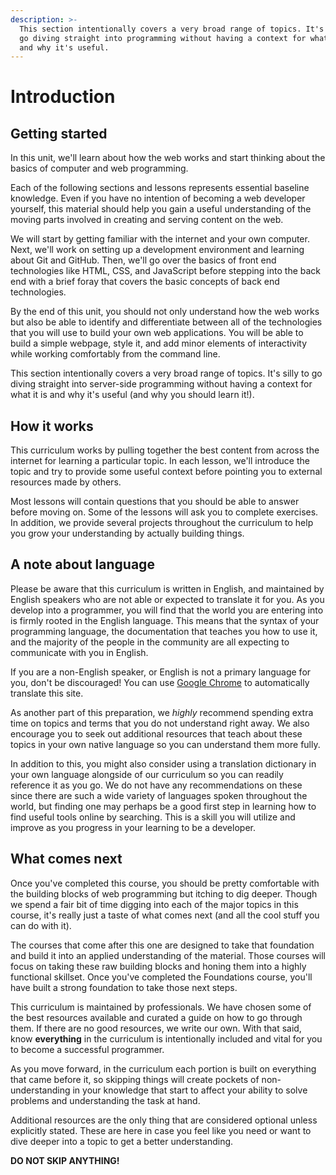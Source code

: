 ```yaml
---
description: >-
  This section intentionally covers a very broad range of topics. It's silly to
  go diving straight into programming without having a context for what it is
  and why it's useful.
---
```


# Introduction

## Getting started

In this unit, we'll learn about how the web works and start thinking about the basics of computer and web programming.

Each of the following sections and lessons represents essential baseline knowledge. Even if you have no intention of becoming a web developer yourself, this material should help you gain a useful understanding of the moving parts involved in creating and serving content on the web.

We will start by getting familiar with the internet and your own computer. Next, we'll work on setting up a development environment and learning about Git and GitHub. Then, we'll go over the basics of front end technologies like HTML, CSS, and JavaScript before stepping into the back end with a brief foray that covers the basic concepts of back end technologies.

By the end of this unit, you should not only understand how the web works but also be able to identify and differentiate between all of the technologies that you will use to build your own web applications. You will be able to build a simple webpage, style it, and add minor elements of interactivity while working comfortably from the command line.

This section intentionally covers a very broad range of topics. It's silly to go diving straight into server-side programming without having a context for what it is and why it's useful \(and why you should learn it!\).

## How it works

This curriculum works by pulling together the best content from across the internet for learning a particular topic. In each lesson, we'll introduce the topic and try to provide some useful context before pointing you to external resources made by others.

Most lessons will contain questions that you should be able to answer before moving on. Some of the lessons will ask you to complete exercises. In addition, we provide several projects throughout the curriculum to help you grow your understanding by actually building things.

## A note about language

Please be aware that this curriculum is written in English, and maintained by English speakers who are not able or expected to translate it for you. As you develop into a programmer, you will find that the world you are entering into is firmly rooted in the English language. This means that the syntax of your programming language, the documentation that teaches you how to use it, and the majority of the people in the community are all expecting to communicate with you in English.

If you are a non-English speaker, or English is not a primary language for you, don't be discouraged! You can use [Google Chrome](https://www.google.com/chrome/) to automatically translate this site.

As another part of this preparation, we _highly_ recommend spending extra time on topics and terms that you do not understand right away. We also encourage you to seek out additional resources that teach about these topics in your own native language so you can understand them more fully.

In addition to this, you might also consider using a translation dictionary in your own language alongside of our curriculum so you can readily reference it as you go. We do not have any recommendations on these since there are such a wide variety of languages spoken throughout the world, but finding one may perhaps be a good first step in learning how to find useful tools online by searching. This is a skill you will utilize and improve as you progress in your learning to be a developer.

## What comes next

Once you've completed this course, you should be pretty comfortable with the building blocks of web programming but itching to dig deeper. Though we spend a fair bit of time digging into each of the major topics in this course, it's really just a taste of what comes next \(and all the cool stuff you can do with it\).

The courses that come after this one are designed to take that foundation and build it into an applied understanding of the material. Those courses will focus on taking these raw building blocks and honing them into a highly functional skillset. Once you've completed the Foundations course, you'll have built a strong foundation to take those next steps.

This curriculum is maintained by professionals. We have chosen some of the best resources available and curated a guide on how to go through them. If there are no good resources, we write our own. With that said, know **everything** in the curriculum is intentionally included and vital for you to become a successful programmer.

As you move forward, in the curriculum each portion is built on everything that came before it, so skipping things will create pockets of non-understanding in your knowledge that start to affect your ability to solve problems and understanding the task at hand.

Additional resources are the only thing that are considered optional unless explicitly stated. These are here in case you feel like you need or want to dive deeper into a topic to get a better understanding.

**DO NOT SKIP ANYTHING!**

